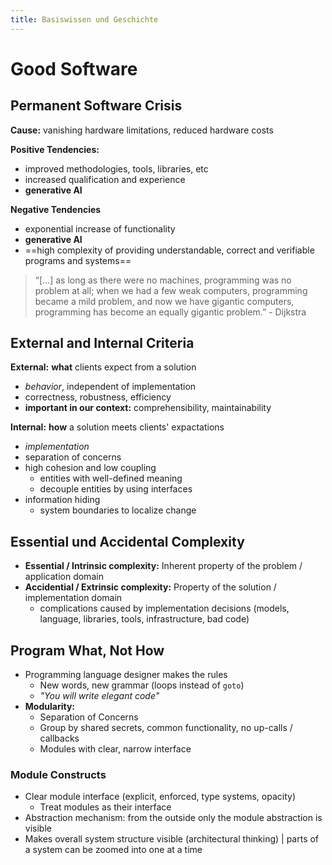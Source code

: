 ```yaml
---
title: Basiswissen und Geschichte
---
```

# Good Software
## Permanent Software Crisis
**Cause:** vanishing hardware limitations, reduced hardware costs

**Positive Tendencies:**
- improved methodologies, tools, libraries, etc
- increased qualification and experience
- **generative AI**

**Negative Tendencies**
- exponential increase  of functionality
- **generative AI**
- ==high complexity of providing understandable, correct and verifiable programs and systems==

> “[…] as long as there were no machines, programming was no problem at all; when we had a few weak computers, programming became a mild problem, and now we have gigantic computers, programming has become an equally gigantic problem.” - Dijkstra

## External and Internal Criteria
**External:** **what** clients expect from a solution
- *behavior*, independent of implementation
- correctness, robustness, efficiency
- **important in our context:** comprehensibility, maintainability

**Internal:** **how** a solution meets clients' expactations
- *implementation*
- separation of concerns
- high cohesion and low coupling
	- entities with well-defined meaning
	- decouple entities by using interfaces
- information hiding
	- system boundaries to localize change

## Essential und Accidental Complexity
- **Essential / Intrinsic complexity:** Inherent property of the problem / application domain
- **Accidential / Extrinsic complexity:** Property of the solution / implementation domain
	- complications caused by implementation decisions (models, language, libraries, tools, infrastructure, bad code)

## Program What, Not How
- Programming language designer makes the rules
	- New words, new grammar (loops instead of `goto`)
	- *"You will write elegant code"*
- **Modularity:**
	- Separation of Concerns
	- Group by shared secrets, common functionality, no up-calls / callbacks
	- Modules with clear, narrow interface

### Module Constructs
- Clear module interface (explicit, enforced, type systems, opacity)
	- Treat modules as their interface
- Abstraction mechanism: from the outside only the module abstraction is visible
- Makes overall system structure visible (architectural thinking) | parts of a system can be zoomed into one at a time
